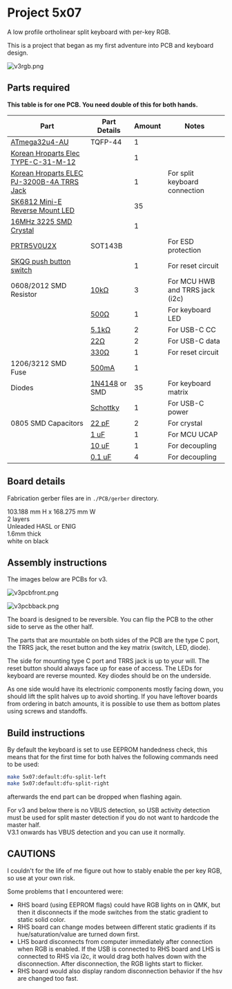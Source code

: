 # Project 5x07

A low profile ortholinear split keyboard with per-key RGB.

This is a project that began as my first adventure into PCB and keyboard design.

![v3rgb.png](./assets/v3rgb.png)

## Parts required

**This table is for one PCB. You need double of this for both hands.**

| Part                                                                                                                                                   | Part Details                                                                                                                                                                        | Amount | Notes                           |
| ------------------------------------------------------------------------------------------------------------------------------------------------------ | ----------------------------------------------------------------------------------------------------------------------------------------------------------------------------------- | ------ | ------------------------------- |
| [ATmega32u4-AU](https://item.taobao.com/item.htm?id=677430063008)                                                                                      | TQFP-44                                                                                                                                                                             | 1      |                                 |
| [Korean Hroparts Elec TYPE-C-31-M-12](https://www.lcsc.com/product-detail/USB-Type-C_Korean-Hroparts-Elec-TYPE-C-31-M-12_C165948.html)                 |                                                                                                                                                                                     | 1      |                                 |
| [Korean Hroparts ELEC PJ-3200B-4A TRRS Jack](https://www.lcsc.com/product-detail/Audio-Video-Connectors_Korean-Hroparts-Elec-PJ-3200B-4A_C136687.html) |                                                                                                                                                                                     | 1      | For split keyboard connection   |
| [SK6812 Mini-E Reverse Mount LED](https://item.taobao.com/item.htm?id=669061805532)                                                                    |                                                                                                                                                                                     | 35     |                                 |
| [16MHz 3225 SMD Crystal](https://lcsc.com/product-detail/Crystals_Seiko-Epson-X1E000021061300_C255909.html)                                            |                                                                                                                                                                                     | 1      |                                 |
| [PRTR5V0U2X](https://lcsc.com/product-detail/Diodes-ESD_Nexperia-PRTR5V0U2X-215_C12333.html)                                                           | SOT143B                                                                                                                                                                             |        | For ESD protection              |
| [SKQG push button switch](https://lcsc.com/product-detail/Tactile-Switches_ALPSALPINE-SKQGAFE010_C202424.html)                                         |                                                                                                                                                                                     | 1      | For reset circuit               |
| 0608/2012 SMD Resistor                                                                                                                                 | [10kΩ](https://lcsc.com/product-detail/Chip-Resistor-Surface-Mount_Viking-Tech-AR05BTCW1002_C316200.html)                                                                           | 3      | For MCU HWB and TRRS jack (i2c) |
|                                                                                                                                                        | [500Ω](https://lcsc.com/product-detail/Chip-Resistor-Surface-Mount_Viking-Tech-ARG05BTC5000_C2828711.html)                                                                          | 1      | For keyboard LED                |
|                                                                                                                                                        | [5.1kΩ](https://lcsc.com/product-detail/Chip-Resistor-Surface-Mount_Viking-Tech-AR05DTCW5101_C319564.html)                                                                          | 2      | For USB-C CC                    |
|                                                                                                                                                        | [22Ω](https://lcsc.com/product-detail/Chip-Resistor-Surface-Mount_Viking-Tech-ARG05BTC0220_C309084.html)                                                                            | 2      | For USB-C data                  |
|                                                                                                                                                        | [330Ω](https://lcsc.com/product-detail/Chip-Resistor-Surface-Mount_Viking-Tech-ARG05BTC3300_C2984456.html)                                                                          | 1      | For reset circuit               |
| 1206/3212 SMD Fuse                                                                                                                                     | [500mA](https://lcsc.com/product-detail/PTC-Resettable-Fuses_TECHFUSE-nSMD025-24V_C70069.html)                                                                                      | 1      |                                 |
| Diodes                                                                                                                                                 | [1N4148](https://lcsc.com/product-detail/Switching-Diode_MCC-Micro-Commercial-Components-1N4148W-TP_C77978.html) or SMD                                                             | 35     | For keyboard matrix             |
|                                                                                                                                                        | [Schottky](https://lcsc.com/product-detail/Schottky-Barrier-Diodes-SBD_Shikues-B5817WL_C122853.html)                                                                                | 1      | For USB-C power                 |
| 0805 SMD Capacitors                                                                                                                                    | [22 pF](https://lcsc.com/product-detail/Multilayer-Ceramic-Capacitors-MLCC-SMD-SMT_Samsung-Electro-Mechanics-CL21C220JCANNNC_C165459.html)                                          | 2      | For crystal                     |
|                                                                                                                                                        | [1 uF](https://lcsc.com/product-detail/Multilayer-Ceramic-Capacitors-MLCC-SMD-SMT_Samsung-Electro-Mechanics_CL21B105KAFNNNE_Samsung-Electro-Mechanics-CL21B105KAFNNNE_C116352.html) | 1      | For MCU UCAP                    |
|                                                                                                                                                        | [10 uF](https://lcsc.com/product-detail/Multilayer-Ceramic-Capacitors-MLCC-SMD-SMT_SAMSUNG_CL21B106KOQNNNE_10uF-106-10-16V_C95841.html)                                             | 1      | For decoupling                  |
|                                                                                                                                                        | [0.1 uF](https://lcsc.com/product-detail/Multilayer-Ceramic-Capacitors-MLCC-SMD-SMT_SAMSUNG_CL21B104JBCNNNC_100nF-104-5-50V_C62912.html)                                            | 4      | For decoupling                  |

## Board details

Fabrication gerber files are in `./PCB/gerber` directory.

103.188 mm H x 168.275 mm W <br />
2 layers <br />
Unleaded HASL or ENIG <br />
1.6mm thick <br />
white on black

## Assembly instructions

The images below are PCBs for v3.

![v3pcbfront.png](./assets/v3pcbfront.png)

![v3pcbback.png](./assets/v3pcbback.png)

The board is designed to be reversible. You can flip the PCB to the other side to serve as the other half.

The parts that are mountable on both sides of the PCB are the type C port, the TRRS jack, the reset button and the key matrix (switch, LED, diode).

The side for mounting type C port and TRRS jack is up to your will. The reset button should always face up for ease of access. The LEDs for keyboard are reverse mounted. Key diodes should be on the underside.

As one side would have its electrionic components mostly facing down, you should lift the split halves up to avoid shorting. If you have leftover boards from ordering in batch amounts, it is possible to use them as bottom plates using screws and standoffs.

## Build instructions

By default the keyboard is set to use EEPROM handedness check, this means that
for the first time for both halves the following commands need to be used:

```bash
make 5x07:default:dfu-split-left
make 5x07:default:dfu-split-right
```

afterwards the end part can be dropped when flashing again.

For v3 and below there is no VBUS detection, so USB activity detection must be used for split master detection if you do not want to hardcode the master half. <br />
V3.1 onwards has VBUS detection and you can use it normally.

## CAUTIONS

I couldn't for the life of me figure out how to stably enable the per key RGB, so use at your own risk.

Some problems that I encountered were:

* RHS board (using EEPROM flags) could have RGB lights on in QMK, but then it disconnects if the mode switches from the static gradient to static solid color.
* RHS board can change modes between different static gradients if its hue/saturation/value are turned down first.
* LHS board disconnects from computer immediately after connection when RGB is enabled. If the USB is connected to RHS board and LHS is connected to RHS via i2c, it would drag both halves down with the disconnection. After disconnection, the RGB lights start to flicker.
* RHS board would also display random disconnection behavior if the hsv are changed too fast.